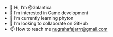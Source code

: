 - 👋 Hi, I’m @Galantixa
- 👀 I’m interested in Game development
- 🌱 I’m currently learning phyton
- 💞️ I’m looking to collaborate on GitHub
- 📫 How to reach me nugrahafajarrr@gmail.com

<!---
Galantixa/Galantixa is a ✨ special ✨ repository because its `README.md` (this file) appears on your GitHub profile.
You can click the Preview link to take a look at your changes.
--->
